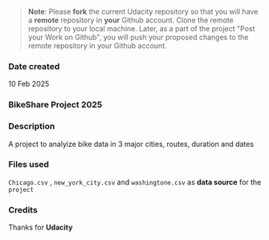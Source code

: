 >**Note**: Please **fork** the current Udacity repository so that you will have a **remote** repository in **your** Github account. Clone the remote repository to your local machine. Later, as a part of the project "Post your Work on Github", you will push your proposed changes to the remote repository in your Github account.

### Date created
10 Feb 2025

### BikeShare Project 2025

### Description
A project to analyize bike data in 3 major cities, routes, duration and dates

### Files used
`Chicago.csv` , `new_york_city.csv` and `washingtone.csv` as __data source__ for the `project`

### Credits
Thanks for **Udacity**

